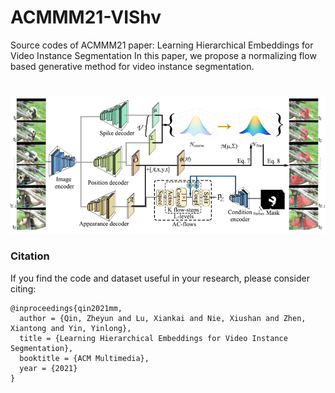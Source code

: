 # ACMMM21-VIShv
Source codes of ACMMM21 paper: Learning Hierarchical Embeddings for Video Instance Segmentation 
In this paper, we propose a normalizing flow based generative method for video instance segmentation.
#
![](framework.png)




### Citation
If you find the code and dataset useful in your research, please consider citing:
```
@inproceedings{qin2021mm, 
  author = {Qin, Zheyun and Lu, Xiankai and Nie, Xiushan and Zhen, Xiantong and Yin, Yinlong},
  title = {Learning Hierarchical Embeddings for Video Instance Segmentation},
  booktitle = {ACM Multimedia},
  year = {2021}
}
```
